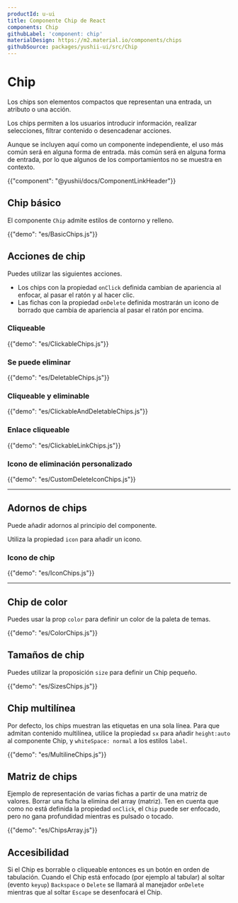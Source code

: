 ```yaml
---
productId: u-ui
title: Componente Chip de React
components: Chip
githubLabel: 'component: chip'
materialDesign: https://m2.material.io/components/chips
githubSource: packages/yushii-ui/src/Chip
---
```


# Chip

<p class="description">Los chips son elementos compactos que representan una entrada, un atributo o una acción.</p>

Los chips permiten a los usuarios introducir información, realizar selecciones, filtrar contenido o desencadenar acciones.

Aunque se incluyen aquí como un componente independiente, el uso más común será en alguna forma de entrada. más común será en alguna forma de entrada, por lo que algunos de los comportamientos no se muestra en contexto.

{{"component": "@yushii/docs/ComponentLinkHeader"}}

## Chip básico

El componente `Chip` admite estilos de contorno y relleno.

{{"demo": "es/BasicChips.js"}}

## Acciones de chip

Puedes utilizar las siguientes acciones.

- Los chips con la propiedad `onClick` definida cambian de apariencia al enfocar, al pasar el ratón y al hacer clic.
- Las fichas con la propiedad `onDelete` definida mostrarán un icono de borrado que cambia de apariencia al pasar el ratón por encima.

### Cliqueable

{{"demo": "es/ClickableChips.js"}}

### Se puede eliminar

{{"demo": "es/DeletableChips.js"}}

### Cliqueable y eliminable

{{"demo": "es/ClickableAndDeletableChips.js"}}

### Enlace cliqueable

{{"demo": "es/ClickableLinkChips.js"}}

### Icono de eliminación personalizado

{{"demo": "es/CustomDeleteIconChips.js"}}

***

## Adornos de chips

Puede añadir adornos al principio del componente.

Utiliza la propiedad `icon` para añadir un icono.

### Icono de chip

{{"demo": "es/IconChips.js"}}

***

## Chip de color

Puedes usar la prop `color` para definir un color de la paleta de temas.

{{"demo": "es/ColorChips.js"}}

## Tamaños de chip

Puedes utilizar la proposición `size` para definir un Chip pequeño.

{{"demo": "es/SizesChips.js"}}

## Chip multilínea

Por defecto, los chips muestran las etiquetas en una sola línea.
Para que admitan contenido multilínea, utilice la propiedad `sx` para añadir `height:auto` al componente Chip, y `whiteSpace: normal` a los estilos `label`.

{{"demo": "es/MultilineChips.js"}}

## Matriz de chips

Ejemplo de representación de varias fichas a partir de una matriz de valores.
Borrar una ficha la elimina del array (matriz). Ten en cuenta que como no está definida la propiedad `onClick`, el `Chip` puede ser enfocado, pero no gana profundidad mientras es pulsado o tocado.

{{"demo": "es/ChipsArray.js"}}

## Accesibilidad

Si el Chip es borrable o cliqueable entonces es un botón en orden de tabulación. Cuando el Chip está enfocado (por ejemplo al tabular) al soltar (evento `keyup`) `Backspace` o `Delete` se llamará al manejador `onDelete` mientras que al soltar `Escape` se desenfocará el Chip.
